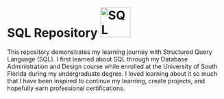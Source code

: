 # SQL Repository <picture>  <source media="(prefers-color-scheme: dark)" srcset="https://github.com/englands/SQL/blob/main/SQL-icon-black.svg" alt="SQL Icon by meaicon on Flaticon" width=70 align=right>  <source media="(prefers-color-scheme: light)" srcset="https://github.com/englands/SQL/blob/main/SQL-icon-white.svg" alt="SQL Icon by meaicon on Flaticon" width=70 align=right>  <img alt="SQL Icon by meaicon on Flaticon." > </picture>

This repository demonstrates my learning journey with Structured Query Language (SQL). I first learned about SQL through my Database Administration and Design course while enrolled at the University of South Florida during my undergraduate degree. I loved learning about it so much that I have been inspired to continue my learning, create projects, and hopefully earn professional certifications. 
